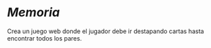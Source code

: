 # **_Memoria_**
Crea un juego web donde el jugador debe ir destapando cartas hasta encontrar todos los pares.
